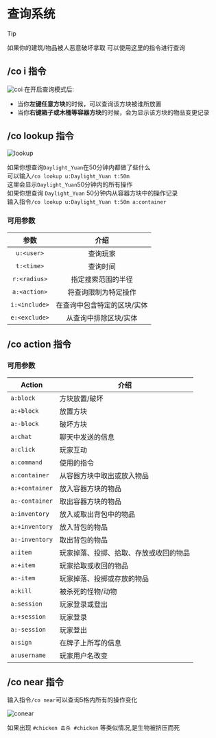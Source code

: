 # 查询系统

>[!TIP]
>
>如果你的建筑/物品被人恶意破坏拿取
>可以使用这里的指令进行查询
>

## /co i 指令

![coi](/images/coi.png)
在开启查询模式后:

- 当你**左键任意方块**的时候，可以查询该方块被谁所放置  
- 当你**右键箱子或木桶等容器方块**的时候，会为显示该方块的物品变更记录  

## /co lookup 指令

![lookup](/images/lookup.png)

如果你想查询`Daylight_Yuan`在50分钟内都做了些什么  
可以输入`/co lookup u:Daylight_Yuan t:50m`  
这里会显示`Daylight_Yuan`50分钟内的所有操作  
如果你想查询 `Daylight_Yuan` 50分钟内从容器方块中的操作记录  
输入指令`/co lookup u:Daylight_Yuan t:50m a:container`

### 可用参数

| 参数 | 介绍 |
| :---: | :---: |
| `u:<user>`  | 查询玩家 |
| `t:<time>`  | 查询时间 |
| `r:<radius>`| 指定搜索范围的半径 |
| `a:<action>`| 将查询限制为特定操作 |
| `i:<include>`| 在查询中包含特定的区块/实体 |
| `e:<exclude>`| 从查询中排除区块/实体|

## /co action 指令

### 可用参数

| Action | 介绍 |
| --- | --- |
| `a:block` | 方块放置/破坏 |
| `a:+block` | 放置方块 |
| `a:-block` | 破坏方块 |
| `a:chat` | 聊天中发送的信息 |
| `a:click` | 玩家互动 |
| `a:command` | 使用的指令 |
| `a:container` | 从容器方块中取出或放入物品 |
| `a:+container` | 放入容器方块的物品 |
| `a:-container` | 取出容器方块的物品 |
| `a:inventory` | 放入或取出背包中的物品 |
| `a:+inventory` | 放入背包的物品 |
| `a:-inventory` | 取出背包的物品 |
| `a:item` | 玩家掉落、投掷、拾取、存放或收回的物品 |
| `a:+item` | 玩家拾取或收回的物品 |
| `a:-item` | 玩家掉落、投掷或存放的物品 |
| `a:kill` | 被杀死的怪物/动物|
| `a:session` | 玩家登录或登出 |
| `a:+session` | 玩家登录 |
| `a:-session` | 玩家登出 |
| `a:sign` | 在牌子上所写的信息 |
| `a:username` | 玩家用户名改变 |

## /co near 指令

输入指令`/co near`可以查询5格内所有的操作变化

![conear](/images/conear.png)

如果出现 `#chicken 击杀 #chicken` 等类似情况,是生物被挤压而死